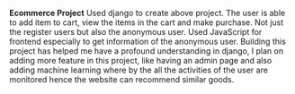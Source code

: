 **Ecommerce Project**
Used django to create above project. The user is able to add item to cart, view the items in the cart and make purchase. Not just the register users but also the
anonymous user. Used JavaScript for frontend especially to get information of the anonymous user. Building this project has helped me have a profound understanding in django, I plan on adding more feature in this project, like having an admin page and also adding machine learning where by the all the activities of the user are monitored hence the website can recommend similar goods.
